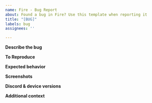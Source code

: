 ```yaml
---
name: Fire - Bug Report
about: Found a bug in Fire? Use this template when reporting it
title: "[BUG]"
labels: bug
assignees: ''

---
```


<!-- Text between these characters are comments and will not be visible in the final issue, you can leave them where they are -->

**Describe the bug**
 <!-- A clear and concise description of what the bug is. -->

**To Reproduce**
<!-- Steps to reproduce the behavior: -->

**Expected behavior**
<!-- A clear and concise description of what you expected to happen. -->

**Screenshots**
<!-- If applicable, add screenshots to help explain your problem. -->

**Discord & device versions**
<!-- Examples:
* 66.14 (1489), Android 10
* iOS TestFlight v66.0 (build 24395), iPhone 12, iOS 14.4
* Canary 80085 (b935fcb), KDE Neon 5.21.3
-->

**Additional context**
<!-- Add any other context about the problem here. -->
